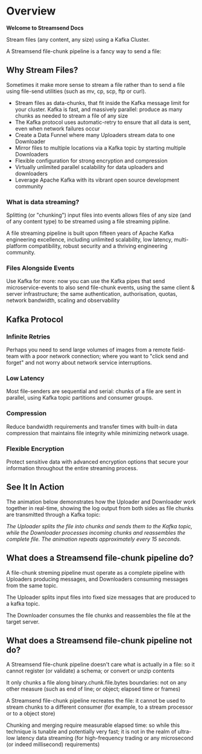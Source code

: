 # Overview

**Welcome to Streamsend Docs**

Stream files (any content, any size) using a Kafka Cluster.

A Streamsend file-chunk pipeline is a fancy way to send a file:

## Why Stream Files?

Sometimes it make more sense to stream a file rather than to send a file using file-send utilities (such as mv, cp, scp, ftp or curl).

- Stream files as data-chunks, that fit inside the Kafka message limit for your cluster. Kafka is fast, and massively parallel: produce as many chunks as needed to stream a file of any size
- The Kafka protocol uses automatic-retry to ensure that all data is sent, even when network failures occur
- Create a Data Funnel where many Uploaders stream data to one Downloader
- Mirror files to multiple locations via a Kafka topic by starting multiple Downloaders
- Flexible configuration for strong encryption and compression
- Virtually unlimited parallel scalability for data uploaders and downloaders
- Leverage Apache Kafka with its vibrant open source development community

### What is data streaming?

Splitting (or "chunking") input files into events allows files of any size (and of any content type) to be streamed using a file streaming pipline.

A file streaming pipeline is built upon fifteen years of Apache Kafka engineering excellence, including unlimited scalability, low latency, multi-platform compatibility, robust security and a thriving engineering community.

### Files Alongside Events

Use Kafka for more: now you can use the Kafka pipes that send microservice-events to also send file-chunk events, using the same client & server infrastructure; the same authentication, authorisation, quotas, network bandwidth, scaling and observability

## Kafka Protocol

### Infinite Retries

Perhaps you need to send large volumes of images from a remote field-team with a poor network connection; where you want to "click send and forget" and not worry about network service interruptions.

### Low Latency

Most file-senders are sequential and serial: chunks of a file are sent in parallel, using Kafka topic partitions and consumer groups.

### Compression

Reduce bandwidth requirements and transfer times with built-in data compression that maintains file integrity while minimizing network usage.

### Flexible Encryption

Protect sensitive data with advanced encryption options that secure your information throughout the entire streaming process.

## See It In Action

The animation below demonstrates how the Uploader and Downloader work together in real-time, showing the log output from both sides as file chunks are transmitted through a Kafka topic:

<div id="streamsend-animation"></div>

*The Uploader splits the file into chunks and sends them to the Kafka topic, while the Downloader processes incoming chunks and reassembles the complete file. The animation repeats approximately every 15 seconds.*

<style>
.streamsend-animation-container {
  font-family: -apple-system, BlinkMacSystemFont, "Segoe UI", Roboto, Helvetica, Arial, sans-serif;
  display: flex;
  flex-direction: column;
  width: 100%;
  max-width: 900px;
  margin: 20px auto;
  background: white;
  border-radius: 8px;
  padding: 15px;
  box-shadow: 0 2px 6px rgba(0,0,0,0.1);
}

.animation-controls {
  text-align: center;
  margin-bottom: 20px;
}

.animation-button {
  background-color: #4285F4;
  color: white;
  border: none;
  padding: 8px 16px;
  border-radius: 4px;
  cursor: pointer;
  font-size: 14px;
}

.animation-button:hover {
  background-color: #3367d6;
}

.log-panels {
  display: flex;
  gap: 20px;
}

.log-panel {
  flex: 1;
  border-radius: 8px;
  padding: 12px;
  height: 280px;
  overflow: auto;
}

.uploader-panel {
  border: 2px solid #4285F4;
  background-color: rgba(66, 133, 244, 0.1);
}

.downloader-panel {
  border: 2px solid #34A853;
  background-color: rgba(52, 168, 83, 0.1);
}

.panel-title {
  font-weight: bold;
  margin-bottom: 10px;
  padding-bottom: 5px;
  border-bottom: 1px solid rgba(0,0,0,0.1);
}

.uploader-title {
  color: #4285F4;
}

.downloader-title {
  color: #34A853;
}

.log-entry {
  font-family: monospace;
  padding: 3px 0;
  font-size: 13px;
  white-space: pre-wrap;
  word-break: break-all;
}

.uploader-log {
  color: #174EA6;
}

.downloader-log {
  color: #0D652D;
}

.connector {
  display: flex;
  flex-direction: column;
  align-items: center;
  justify-content: center;
  padding: 0 10px;
  margin-top: 50px;
}

.kafka-label {
  font-size: 12px;
  color: #5F6368;
  margin-bottom: 10px;
}

.arrow-line {
  height: 100px;
  width: 2px;
  background: repeating-linear-gradient(to bottom, #5F6368 0, #5F6368 5px, transparent 5px, transparent 10px);
}

.arrow-head {
  width: 0;
  height: 0;
  border-left: 6px solid transparent;
  border-right: 6px solid transparent;
  border-top: 8px solid #5F6368;
}

.animation-footer {
  text-align: center;
  font-size: 12px;
  color: #5F6368;
  margin-top: 10px;
}

@media (max-width: 768px) {
  .log-panels {
    flex-direction: column;
  }
  
  .connector {
    display: none;
  }
}
</style>

<script>
// Wait for Docsify to finish rendering the page
window.$docsify.plugins = [].concat(function(hook, vm) {
  hook.doneEach(function() {
    // This runs after each page is rendered
    setTimeout(initStreamsendAnimation, 500);
  });
}, window.$docsify.plugins || []);

// This function creates and manages the Streamsend animation
function initStreamsendAnimation() {
  // Create animation container
  const placeholder = document.getElementById('streamsend-animation');
  if (!placeholder) return; // Exit if we're not on the right page
  
  // Clear any previous instances
  placeholder.innerHTML = '';
  
  const container = document.createElement('div');
  container.className = 'streamsend-animation-container';
  container.innerHTML = `
    <div class="animation-controls">
      <button id="toggle-animation" class="animation-button">Pause Animation</button>
    </div>
    
    <div class="log-panels">
      <div class="log-panel uploader-panel">
        <div class="panel-title uploader-title">Uploader</div>
        <div id="uploader-logs"></div>
      </div>
      
      <div class="connector">
        <div class="kafka-label">Kafka Topic</div>
        <div class="arrow-line"></div>
        <div class="arrow-head"></div>
      </div>
      
      <div class="log-panel downloader-panel">
        <div class="panel-title downloader-title">Downloader</div>
        <div id="downloader-logs"></div>
      </div>
    </div>
    
    <div class="animation-footer">
      Visualization of file chunks being streamed from Uploader to Downloader through a Kafka topic
    </div>
  `;
  
  placeholder.appendChild(container);
  
  // Animation configuration
  const uploaderLogs = [
    { text: "audioRec_2.2MB.mpg: 2200000 bytes, starting chunking", delay: 300 },
    { text: "audioRec_2.2MB.mpg: (00001 of 00003) chunk uploaded", delay: 800 },
    { text: "audioRec_2.2MB.mpg: (00002 of 00003) chunk uploaded", delay: 1200 },
    { text: "audioRec_2.2MB.mpg: (00003 of 00003) chunk uploaded", delay: 900 },
    { text: "audioRec_2.2MB.mpg: finished 3 chunk uploads", delay: 400 },
    { text: "audioRec_2.2MB.mpg: MD5=4fb8086802ae70fc4eef88666eb96d40", delay: 600 }
  ];

  const downloaderLogs = [
    { text: "audioRec_2.2MB.mpg: (00001 of 00003) downloaded first chunk", delay: 300, requiresUploaderStep: 3 },
    { text: "audioRec_2.2MB.mpg: (00002 of 00003) consumed next chunk (1024000 downloaded)", delay: 1300, requiresUploaderStep: 3 },
    { text: "audioRec_2.2MB.mpg: (00003 of 00003) consumed next chunk (2048000 downloaded)", delay: 1100, requiresUploaderStep: 3 },
    { text: "audioRec_2.2MB.mpg: Merge complete (2200000 bytes)", delay: 800, requiresUploaderStep: 4 },
    { text: "audioRec_2.2MB.mpg: MD5 ok: 4fb8086802ae70fc4eef88666eb96d40", delay: 600, requiresUploaderStep: 5 }
  ];

  // Animation state
  let isRunning = true;
  let timeoutId = null;
  let cycleCount = 0;

  // DOM elements
  const uploaderLogsEl = document.getElementById('uploader-logs');
  const downloaderLogsEl = document.getElementById('downloader-logs');
  const toggleButton = document.getElementById('toggle-animation');
  
  if (!uploaderLogsEl || !downloaderLogsEl || !toggleButton) {
    console.error('Animation elements not found!');
    return;
  }

  // Add randomness to timing
  function addJitter(delay) {
    return delay + (Math.random() * 400 - 200);
  }

  // Add a log entry to the specified container
  function addLogEntry(container, text, type) {
    const logEntry = document.createElement('div');
    logEntry.className = `log-entry ${type}-log`;
    logEntry.textContent = text;
    container.appendChild(logEntry);
    container.scrollTop = container.scrollHeight;
  }

  // Reset the animation
  function resetAnimation() {
    uploaderLogsEl.innerHTML = '';
    downloaderLogsEl.innerHTML = '';
    cycleCount++;
    runAnimation(0, 0);
  }

  // Run the animation
  function runAnimation(uploaderStep, downloaderStep) {
    const currentCycle = cycleCount;
    
    if (!isRunning || currentCycle !== cycleCount) return;

    // Handle uploader logs
    if (uploaderStep < uploaderLogs.length) {
      timeoutId = setTimeout(() => {
        if (currentCycle !== cycleCount) return;
        
        addLogEntry(uploaderLogsEl, uploaderLogs[uploaderStep].text, 'uploader');
        
        runAnimation(uploaderStep + 1, downloaderStep);
      }, addJitter(uploaderLogs[uploaderStep].delay));
    }
    
    // Handle downloader logs
    else if (downloaderStep < downloaderLogs.length) {
      const currentDownloaderLog = downloaderLogs[downloaderStep];
      
      if (uploaderStep >= currentDownloaderLog.requiresUploaderStep) {
        timeoutId = setTimeout(() => {
          if (currentCycle !== cycleCount) return;
          
          addLogEntry(downloaderLogsEl, currentDownloaderLog.text, 'downloader');
          
          runAnimation(uploaderStep, downloaderStep + 1);
        }, addJitter(currentDownloaderLog.delay));
      } else {
        runAnimation(uploaderStep, downloaderStep);
      }
    }
    
    // Restart animation after completion and a brief pause
    else if (uploaderStep >= uploaderLogs.length && downloaderStep >= downloaderLogs.length) {
      timeoutId = setTimeout(() => {
        if (currentCycle !== cycleCount) return;
        resetAnimation();
      }, 3000);
    }
  }

  // Toggle animation play/pause
  toggleButton.addEventListener('click', () => {
    isRunning = !isRunning;
    toggleButton.textContent = isRunning ? 'Pause Animation' : 'Start Animation';
    
    if (isRunning) {
      resetAnimation();
    } else if (timeoutId) {
      clearTimeout(timeoutId);
    }
  });

  // Start the animation
  resetAnimation();
  
  // Debug info
  console.log('Animation initialized successfully!');
}

// Also try the fallback approach 
document.addEventListener('DOMContentLoaded', function() {
  setTimeout(function() {
    if (!document.querySelector('.streamsend-animation-container')) {
      console.log('Trying fallback animation initialization');
      initStreamsendAnimation();
    }
  }, 2000);
});
</script>

## What does a Streamsend file-chunk pipeline do?

A file-chunk streming pipeline must operate as a complete pipeline with Uploaders producing messages, and Downloaders consuming messages from the same topic.

The Uploader splits input files into fixed size messages that are produced to a kafka topic.

The Downloader consumes the file chunks and reassembles the file at the target server.

## What does a Streamsend file-chunk pipeline not do?

A Streamsend file-chunk pipeline doesn't care what is actually in a file: so it cannot register (or validate) a schema; or convert or unzip contents

It only chunks a file along binary.chunk.file.bytes
boundaries: not on any other measure (such as end of line; or object; elapsed time or frames)

A Streamsend file-chunk pipeline recreates the file: it cannot be used to stream chunks to a different consumer (for example, to a stream processor or to a object store)

Chunking and merging require measurable elapsed time: so while this technique is tunable and potentially very fast; it is not in the realm of ultra-low latency data streaming (for high-frequency trading or any microsecond (or indeed millisecond) requirements)
